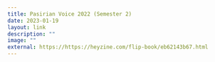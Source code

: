 ```yaml
---
title: Pasirian Voice 2022 (Semester 2)
date: 2023-01-19
layout: link
description: ""
image: ""
external: https://https://heyzine.com/flip-book/eb62143b67.html
---
```

